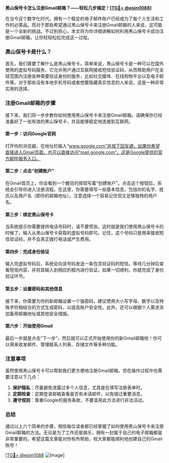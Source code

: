 **黑山保号卡怎么注册Gmail邮箱？——轻松几步搞定！[[TG💪+ @esim1088](https://t.me/s/esim1088)]**

在当今这个数字化时代，拥有一个稳定的电子邮件账户已经成为了每个人生活和工作的必需品。而对于那些希望通过黑山保号卡来注册Gmail邮箱的人来说，这可能是一个全新的挑战。不过别担心，本文将为你详细讲解如何利用黑山保号卡成功注册Gmail邮箱，让你轻轻松松完成这一过程。

### 黑山保号卡是什么？

首先，我们需要了解什么是黑山保号卡。简单来说，黑山保号卡是一种可以在国外使用的虚拟号码服务，它允许用户通过互联网接收短信验证码，从而帮助用户在全球范围内注册各种需要验证身份的服务，比如社交媒体、在线购物平台以及电子邮件等。对于那些没有本地手机号码或者想要隐藏真实信息的人来说，这是一种非常实用的选择。

### 注册Gmail邮箱的步骤

接下来，我们将一步步教你如何使用黑山保号卡来注册Gmail邮箱。请确保你已经准备好了一张有效的黑山保号卡，并且能够稳定地连接到互联网。

#### 第一步：访问Google官网

打开你的浏览器，在地址栏输入“www.google.com”并按下回车键。如果你希望直接进入Gmail页面，也可以直接访问“mail.google.com”。这是Google提供的官方邮件服务入口。

#### 第二步：点击“创建账户”

在Gmail首页上，你会看到一个醒目的按钮写着“创建账户”。点击这个按钮后，系统会引导你进入注册流程。在这里，你需要填写一些基本信息，包括你的名字、姓氏以及用户名（即你的邮箱地址）。注意选择一个容易记住但又足够独特的用户名。

#### 第三步：绑定黑山保号卡

当系统提示你需要提供电话号码时，请不要慌张。这时就是我们使用黑山保号卡的时候了。输入从黑山保号卡获取的虚拟号码即可。记住，这个号码只是用来接收短信验证码，并不会真正拨打电话或产生费用。

#### 第四步：完成身份验证

输入完虚拟号码后，系统会向该号码发送一条包含验证码的短信。等待几分钟后查看短信内容，并将其输入到相应的框内进行验证。如果一切顺利，你就完成了身份验证环节。

#### 第五步：设置密码和其他信息

接下来，你需要为你的新邮箱设置一个强密码。建议使用大小写字母、数字以及特殊字符相结合的方式生成密码，以提高账户安全性。此外，还可以根据个人需求添加备用邮箱地址或其他安全措施。

#### 第六步：开始使用Gmail

最后一步就是点击“下一步”，然后就可以正式开始使用你的新Gmail邮箱啦！你可以用来收发邮件、管理联系人列表、存储文件等多种功能。

### 注意事项

虽然使用黑山保号卡可以帮助我们更方便地注册Gmail邮箱，但在操作过程中也需要注意以下几点：

1. **保护隐私**：尽量避免泄露过多个人信息，尤其是在填写注册表单时。
2. **定期检查**：定期登录邮箱查看是否有未读邮件，以免错过重要消息。
3. **遵守规则**：尊重Google的服务条款，不要滥用此方法进行非法活动。

### 总结

通过以上六个简单的步骤，相信每位读者都已经掌握了如何使用黑山保号卡来注册Gmail邮箱的方法。无论是为了工作还是娱乐，拥有一封属于自己的电子邮箱都是非常重要的。希望这篇文章能对你有所帮助，祝大家都能顺利地创建自己的Gmail账号！

[[TG💪+ @esim1088](https://t.me/s/esim1088) ![Image](https://i.postimg.cc/4NQfJmqS/Snipaste-2025-05-13-00-14-12.png)]